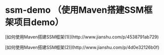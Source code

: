 # ssm-demo （使用Maven搭建SSM框架项目demo）
<p>[如何使用Maven搭建SSM框架(1)](http://www.jianshu.com/p/4538791ab729)
<p>[如何使用Maven搭建SSM框架(2)](http://www.jianshu.com/p/4d0e32126b0f)
